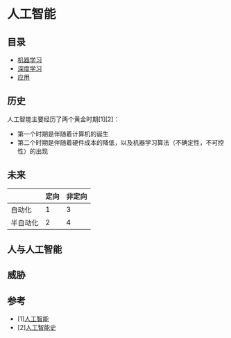﻿# 人工智能

## 目录

- [机器学习](https://github.com/im-iron-man/summary/tree/master/%E4%BA%BA%E5%B7%A5%E6%99%BA%E8%83%BD/%E6%9C%BA%E5%99%A8%E5%AD%A6%E4%B9%A0)
- [深度学习](https://github.com/im-iron-man/summary/tree/master/%E4%BA%BA%E5%B7%A5%E6%99%BA%E8%83%BD/%E6%B7%B1%E5%BA%A6%E5%AD%A6%E4%B9%A0)
- [应用](https://github.com/im-iron-man/summary/tree/master/%E4%BA%BA%E5%B7%A5%E6%99%BA%E8%83%BD/%E5%BA%94%E7%94%A8)

## 历史

人工智能主要经历了两个黄金时期[1][2]：

- 第一个时期是伴随着计算机的诞生
- 第二个时期是伴随着硬件成本的降低，以及机器学习算法（不确定性，不可控性）的出现

## 未来

|        |定向|非定向|
|--------|----|------|
|自动化  |1   |3     |
|半自动化|2   |4     |

## 人与人工智能

## 威胁

## 参考

- [1][人工智能](https://zh.wikipedia.org/wiki/%E4%BA%BA%E5%B7%A5%E6%99%BA%E8%83%BD)
- [2][人工智能史](https://zh.wikipedia.org/wiki/%E4%BA%BA%E5%B7%A5%E6%99%BA%E8%83%BD%E5%8F%B2)